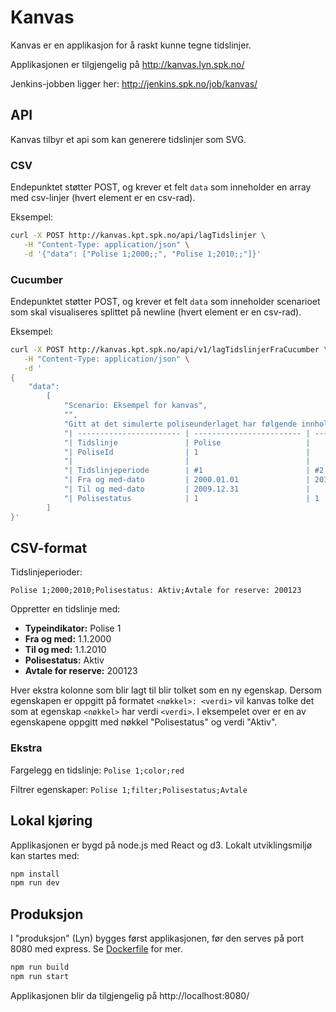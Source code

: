 # Kanvas

Kanvas er en applikasjon for å raskt kunne tegne tidslinjer.

Applikasjonen er tilgjengelig på http://kanvas.lyn.spk.no/

Jenkins-jobben ligger her: http://jenkins.spk.no/job/kanvas/

## API

Kanvas tilbyr et api som kan generere tidslinjer som SVG.


### CSV
Endepunktet støtter POST, og krever et felt `data` som inneholder en array med csv-linjer (hvert element er en csv-rad).

Eksempel:
``` bash
curl -X POST http://kanvas.kpt.spk.no/api/lagTidslinjer \
   -H "Content-Type: application/json" \
   -d '{"data": ["Polise 1;2000;;", "Polise 1;2010;;"]}'
```
### Cucumber
Endepunktet støtter POST, og krever et felt `data` som inneholder scenarioet som skal visualiseres splittet på newline (hvert element er en csv-rad).

Eksempel:
``` bash
curl -X POST http://kanvas.kpt.spk.no/api/v1/lagTidslinjerFraCucumber \
   -H "Content-Type: application/json" \
   -d '
{
    "data":
        [
            "Scenario: Eksempel for kanvas",
            "",
            "Gitt at det simulerte poliseunderlaget har følgende innhold:",
            "| ----------------------- | ------------------------ | ---------- |",
            "| Tidslinje               | Polise                   |            |",
            "| PoliseId                | 1                        |            |",
            "|                         |                          |            |",
            "| Tidslinjeperiode        | #1                       | #2         |",
            "| Fra og med-dato         | 2000.01.01               | 2010.01.01 |",
            "| Til og med-dato         | 2009.12.31               |            |",
            "| Polisestatus            | 1                        | 1          |"
        ]
}'
```

## CSV-format

Tidslinjeperioder:

`Polise 1;2000;2010;Polisestatus: Aktiv;Avtale for reserve: 200123`

Oppretter en tidslinje med:
* **Typeindikator:** Polise 1
* **Fra og med:** 1.1.2000
* **Til og med:** 1.1.2010
* **Polisestatus:** Aktiv
* **Avtale for reserve:** 200123

Hver ekstra kolonne som blir lagt til blir tolket som en ny egenskap.
Dersom egenskapen er oppgitt på formatet `<nøkkel>: <verdi>` vil kanvas tolke det som at egenskap `<nøkkel>` har verdi `<verdi>`.
I eksempelet over er en av egenskapene oppgitt med nøkkel "Polisestatus" og verdi "Aktiv".

### Ekstra
Fargelegg en tidslinje:
`Polise 1;color;red`

Filtrer egenskaper:
`Polise 1;filter;Polisestatus;Avtale`


## Lokal kjøring

Applikasjonen er bygd på node.js med React og d3. Lokalt utviklingsmiljø kan startes med:

``` bash
npm install
npm run dev
```

## Produksjon

I "produksjon" (Lyn) bygges først applikasjonen, før den serves på port 8080 med express. Se [Dockerfile](./Dockerfile) for mer.

``` bash
npm run build
npm run start
```

Applikasjonen blir da tilgjengelig på http://localhost:8080/